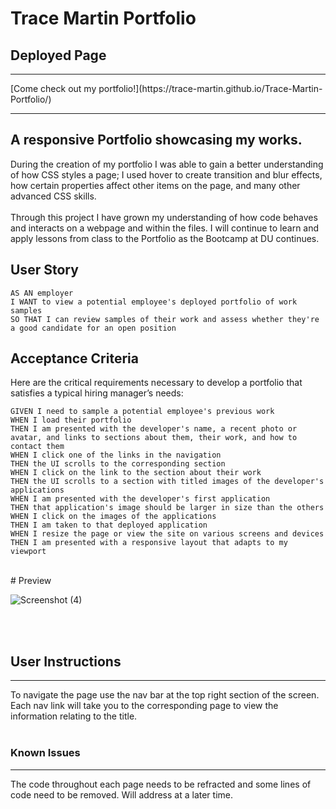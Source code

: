 # Trace Martin Portfolio

## Deployed Page
<hr>
[Come check out my portfolio!](https://trace-martin.github.io/Trace-Martin-Portfolio/)
<hr>

## A responsive Portfolio showcasing my works.

During the creation of my portfolio I was able to gain a better understanding of how CSS styles a page; I used hover to create transition and blur effects, how certain properties affect other items on the page, and many other advanced CSS skills.<br><br>
Through this project I have grown my understanding of how code behaves and interacts on a webpage and within the files. I will continue to learn and apply lessons from class to the Portfolio as the Bootcamp at DU continues.
<br>
## User Story

```
AS AN employer
I WANT to view a potential employee's deployed portfolio of work samples
SO THAT I can review samples of their work and assess whether they're a good candidate for an open position
```


## Acceptance Criteria

Here are the critical requirements necessary to develop a portfolio that satisfies a typical hiring manager’s needs:

```
GIVEN I need to sample a potential employee's previous work
WHEN I load their portfolio
THEN I am presented with the developer's name, a recent photo or avatar, and links to sections about them, their work, and how to contact them
WHEN I click one of the links in the navigation
THEN the UI scrolls to the corresponding section
WHEN I click on the link to the section about their work
THEN the UI scrolls to a section with titled images of the developer's applications
WHEN I am presented with the developer's first application
THEN that application's image should be larger in size than the others
WHEN I click on the images of the applications
THEN I am taken to that deployed application
WHEN I resize the page or view the site on various screens and devices
THEN I am presented with a responsive layout that adapts to my viewport
```
<br>
# Preview

![Screenshot (4)](https://user-images.githubusercontent.com/123417800/223345690-444db926-3a59-4597-bf4a-f138243f6d2f.png)

<br><br>
## User Instructions
<hr>
To navigate the page use the nav bar at the top right section of the screen. Each nav link will take you to the corresponding page to view the information relating to the title.<br> 
<br>

### Known Issues
<hr>
The code throughout each page needs to be refracted and some lines of code need to be removed. Will address at a later time.
